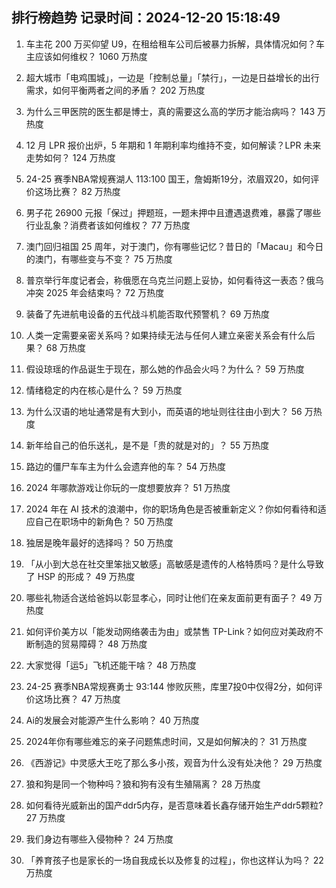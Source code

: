 
## 排行榜趋势 记录时间：2024-12-20 15:18:49
  
  1. 车主花 200 万买仰望 U9，在租给租车公司后被暴力拆解，具体情况如何？车主应该如何维权？ 1060 万热度
    
  2. 超大城市「电鸡围城」，一边是「控制总量」「禁行」，一边是日益增长的出行需求，如何平衡两者之间的矛盾？ 202 万热度
    
  3. 为什么三甲医院的医生都是博士，真的需要这么高的学历才能治病吗？ 143 万热度
    
  4. 12 月 LPR 报价出炉，5 年期和 1 年期利率均维持不变，如何解读？LPR 未来走势如何？ 124 万热度
    
  5. 24-25 赛季NBA常规赛湖人 113:100 国王，詹姆斯19分，浓眉双20，如何评价这场比赛？ 82 万热度
    
  6. 男子花 26900 元报「保过」押题班，一题未押中且遭遇退费难，暴露了哪些行业乱象？消费者该如何维权？ 77 万热度
    
  7. 澳门回归祖国 25 周年，对于澳门，你有哪些记忆？昔日的「Macau」和今日的澳门，有哪些变与不变？ 75 万热度
    
  8. 普京举行年度记者会，称俄愿在乌克兰问题上妥协，如何看待这一表态？俄乌冲突 2025 年会结束吗？ 72 万热度
    
  9. 装备了先进航电设备的五代战斗机能否取代预警机？ 69 万热度
    
  10. 人类一定需要亲密关系吗？如果持续无法与任何人建立亲密关系会有什么后果？ 68 万热度
    
  11. 假设琼瑶的作品诞生于现在，那么她的作品会火吗？为什么？ 59 万热度
    
  12. 情绪稳定的内在核心是什么？ 59 万热度
    
  13. 为什么汉语的地址通常是有大到小，而英语的地址则往往由小到大？ 56 万热度
    
  14. 新年给自己的伯乐送礼，是不是「贵的就是对的」？ 55 万热度
    
  15. 路边的僵尸车车主为什么会遗弃他的车？ 54 万热度
    
  16. 2024 年哪款游戏让你玩的一度想要放弃？ 51 万热度
    
  17. 2024 年在 AI 技术的浪潮中，你的职场角色是否被重新定义？你如何看待和适应自己在职场中的新角色？ 50 万热度
    
  18. 独居是晚年最好的选择吗？ 50 万热度
    
  19. 「从小到大总在社交里笨拙又敏感」高敏感是遗传的人格特质吗？是什么导致了 HSP 的形成？ 49 万热度
    
  20. 哪些礼物适合送给爸妈以彰显孝心，同时让他们在亲友面前更有面子？ 49 万热度
    
  21. 如何评价美方以「能发动网络袭击为由」或禁售 TP-Link？如何应对美政府不断制造的贸易障碍？ 48 万热度
    
  22. 大家觉得「运5」飞机还能干啥？ 48 万热度
    
  23. 24-25 赛季NBA常规赛勇士 93:144 惨败灰熊，库里7投0中仅得2分，如何评价这场比赛？ 47 万热度
    
  24. Ai的发展会对能源产生什么影响？ 40 万热度
    
  25. 2024年你有哪些难忘的亲子问题焦虑时间，又是如何解决的？ 31 万热度
    
  26. 《西游记》中灵感大王吃了那么多小孩，观音为什么没有处决他？ 29 万热度
    
  27. 狼和狗是同一个物种吗？狼和狗有没有生殖隔离？ 28 万热度
    
  28. 如何看待光威新出的国产ddr5内存，是否意味着长鑫存储开始生产ddr5颗粒? 27 万热度
    
  29. 我们身边有哪些入侵物种？ 24 万热度
    
  30. 「养育孩子也是家长的一场自我成长以及修复的过程」，你也这样认为吗？ 22 万热度
    